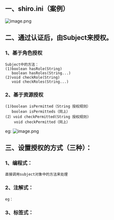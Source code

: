 ## 一、shiro.ini（案例）
![image.png](https://i.loli.net/2019/11/20/Aw72b8VP3pyWLq6.png)

## 二、通过认证后，由Subject来授权。
### 1、基于角色授权
	Subject中的方法：
	(1)boolean hasRole(String)
	   boolean hasRoles(String...)
	(2)void checkRole(String)
       void checkRoles(String...)	
### 2、基于资源授权
	(1)boolean isPermitted（String 授权规则）
	   boolean isPermitteds（同上）
	(2）void checkPermitted(String 授权规则)		
	    void checkPermitted（同上）
eg:
![image.png](https://i.loli.net/2019/11/20/zJFyN9U21YeQSWb.png)

## 三、设置授权的方式（三种）：
### 1、编程式：
	直接调用subject对象中的方法来处理
### 2、注解式：
	eg：
	
### 3、标签式：
